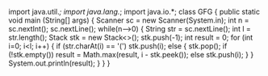 import java.util.*;
import java.lang.*;
import java.io.*;
class GFG
 {
	public static void main (String[] args)
	 {
	     Scanner sc = new Scanner(System.in);
	     int n = sc.nextInt();
	     sc.nextLine();
	     while(n-->0)
	     {
	        String str = sc.nextLine();
	        int l = str.length();
	        Stack<Integer> stk = new Stack<>(); 
            stk.push(-1); 
            int result = 0; 
            for (int i=0; i<l; i++) 
            { 
                if (str.charAt(i) == '(') 
                    stk.push(i); 
                else 
                { 
                    stk.pop(); 
                    if (!stk.empty()) 
                        result = Math.max(result, i - stk.peek()); 
                    else
                        stk.push(i); 
                }
            }
	        System.out.println(result);
	     }
	 }
}
